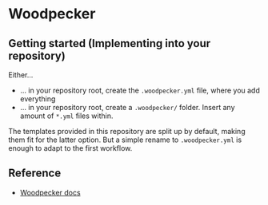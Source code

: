 # Woodpecker

## Getting started (Implementing into your repository)
Either...
- ... in your repository root, create the `.woodpecker.yml` file, where you add everything
- ... in your repository root, create a `.woodpecker/` folder. Insert any amount of `*.yml` files within.

The templates provided in this repository are split up by default, making them fit for the latter option. But a simple rename to `.woodpecker.yml` is enough to adapt to the first workflow.

## Reference
- [Woodpecker docs](https://woodpecker-ci.org/docs/intro)
